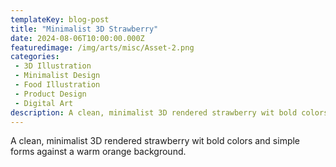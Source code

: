 ```yaml
---
templateKey: blog-post
title: "Minimalist 3D Strawberry"
date: 2024-08-06T10:00:00.000Z
featuredimage: /img/arts/misc/Asset-2.png
categories:
 - 3D Illustration
 - Minimalist Design
 - Food Illustration
 - Product Design
 - Digital Art
description: A clean, minimalist 3D rendered strawberry wit bold colors and simple forms against a warm orange background.
---
```


A clean, minimalist 3D rendered strawberry wit bold colors and simple forms against a warm orange background.
